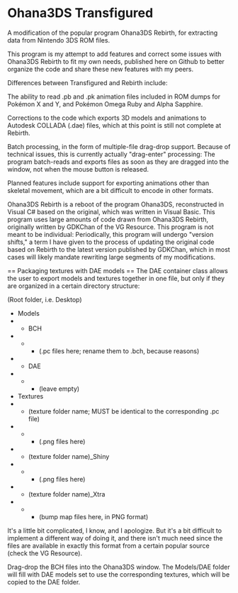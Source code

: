 # Ohana3DS Transfigured
A modification of the popular program Ohana3DS Rebirth, for extracting data from Nintendo 3DS ROM files.

This program is my attempt to add features and correct some issues with Ohana3DS Rebirth to fit my own needs, published here on Github to better organize the code and share these new features with my peers.

Differences between Transfigured and Rebirth include:

The ability to read .pb and .pk animation files included in ROM dumps for Pokémon X and Y, and Pokémon Omega Ruby and Alpha Sapphire.

Corrections to the code which exports 3D models and animations to Autodesk COLLADA (.dae) files, which at this point is still not complete at Rebirth.

Batch processing, in the form of multiple-file drag-drop support. Because of technical issues, this is currently actually "drag-enter" processing: The program batch-reads and exports files as soon as they are dragged into the window, not when the mouse button is released.

Planned features include support for exporting animations other than skeletal movement, which are a bit difficult to encode in other formats.

Ohana3DS Rebirth is a reboot of the program Ohana3DS, reconstructed in Visual C# based on the original, which was written in Visual Basic. This program uses large amounts of code drawn from Ohana3DS Rebirth, originally written by GDKChan of the VG Resource. This program is not meant to be individual: Periodically, this program will undergo "version shifts," a term I have given to the process of updating the original code based on Rebirth to the latest version published by GDKChan, which in most cases will likely mandate rewriting large segments of my modifications.

== Packaging textures with DAE models ==
The DAE container class allows the user to export models and textures together in one file, but only if they are organized in a certain directory structure:

(Root folder, i.e. Desktop)
- Models
- - BCH
- - - (.pc files here; rename them to .bch, because reasons)
- - DAE
- - - (leave empty)
- Textures
- - (texture folder name; MUST be identical to the corresponding .pc file)
- - - (.png files here)
- - (texture folder name)_Shiny
- - - (.png files here)
- - (texture folder name)_Xtra
- - - (bump map files here, in PNG format)

It's a little bit complicated, I know, and I apologize. But it's a bit difficult to implement a different way of doing it, and there isn't much need since the files are available in exactly this format from a certain popular source (check the VG Resource).

Drag-drop the BCH files into the Ohana3DS window. The Models/DAE folder will fill with DAE models set to use the corresponding textures, which will be copied to the DAE folder.
